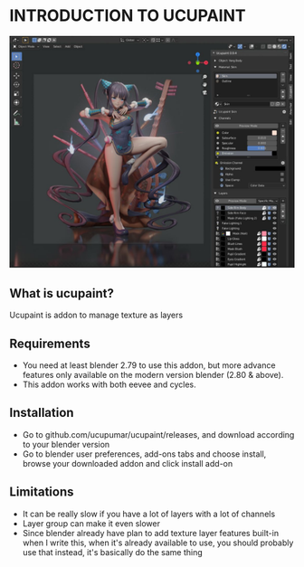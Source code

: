 # INTRODUCTION TO UCUPAINT

![project-example](source/00.introduction/00-yang_guifei.jpg)

## What is ucupaint?

Ucupaint is addon to manage texture as layers

## Requirements

- You need at least blender 2.79 to use this addon, but more advance features only available on the modern version blender (2.80 & above).
- This addon works with both eevee and cycles.

## Installation

- Go to github.com/ucupumar/ucupaint/releases, and download according to your blender version
- Go to blender user preferences, add-ons tabs and choose install, browse your downloaded addon and click install add-on

## Limitations

- It can be really slow if you have a lot of layers with a lot of channels
- Layer group can make it even slower
- Since blender already have plan to add texture layer features built-in when I write this, when it's already available to use, you should probably use that instead, it's basically do the same thing